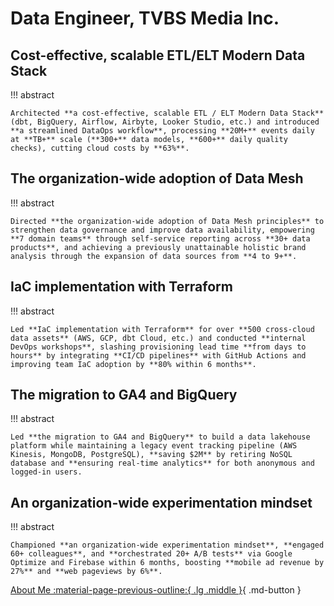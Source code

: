 # Data Engineer, TVBS Media Inc.

<!-- TODO: Introduce TVBS Media Inc. -->

<!-- TODO: What did I do in TVBS Media Inc.?  -->

<!-- TODO: What I've learned in TVBS Media Inc.?  -->

## Cost-effective, scalable ETL/ELT Modern Data Stack

!!! abstract

    Architected **a cost-effective, scalable ETL / ELT Modern Data Stack** (dbt, BigQuery, Airflow, Airbyte, Looker Studio, etc.) and introduced **a streamlined DataOps workflow**, processing **20M+** events daily at **TB+** scale (**300+** data models, **600+** daily quality checks), cutting cloud costs by **63%**.


## The organization-wide adoption of Data Mesh

!!! abstract

    Directed **the organization-wide adoption of Data Mesh principles** to strengthen data governance and improve data availability, empowering **7 domain teams** through self-service reporting across **30+ data products**, and achieving a previously unattainable holistic brand analysis through the expansion of data sources from **4 to 9+**.


## IaC implementation with Terraform

!!! abstract

    Led **IaC implementation with Terraform** for over **500 cross-cloud data assets** (AWS, GCP, dbt Cloud, etc.) and conducted **internal DevOps workshops**, slashing provisioning lead time **from days to hours** by integrating **CI/CD pipelines** with GitHub Actions and improving team IaC adoption by **80% within 6 months**.


## The migration to GA4 and BigQuery

!!! abstract

    Led **the migration to GA4 and BigQuery** to build a data lakehouse platform while maintaining a legacy event tracking pipeline (AWS Kinesis, MongoDB, PostgreSQL), **saving $2M** by retiring NoSQL database and **ensuring real-time analytics** for both anonymous and logged-in users.


## An organization-wide experimentation mindset

!!! abstract

    Championed **an organization-wide experimentation mindset**, **engaged 60+ colleagues**, and **orchestrated 20+ A/B tests** via Google Optimize and Firebase within 6 months, boosting **mobile ad revenue by 27%** and **web pageviews by 6%**.

[About Me :material-page-previous-outline:{ .lg .middle }](../../index.md){ .md-button }
